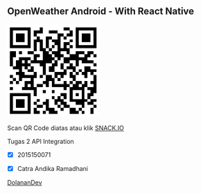 ## OpenWeather Android - With React Native


![ScanHere](https://github.com/ctrndk/Cuaca/blob/master/scan.png)


Scan QR Code diatas atau klik [SNACK.IO](https://snack.expo.io/@ctrndk/cuaca)

Tugas 2 API Integration
- [x] 2015150071
- [x] Catra Andika Ramadhani


[DolananDev](http://dolanandev.com)




